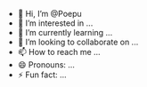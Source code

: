 - 👋 Hi, I’m @Poepu
- 👀 I’m interested in ...
- 🌱 I’m currently learning ...
- 💞️ I’m looking to collaborate on ...
- 📫 How to reach me ...
- 😄 Pronouns: ...
- ⚡ Fun fact: ...

<!---
Poepu/Poepu is a ✨ special ✨ repository because its `README.md` (this file) appears on your GitHub profile.
You can click the Preview link to take a look at your changes.
--->
